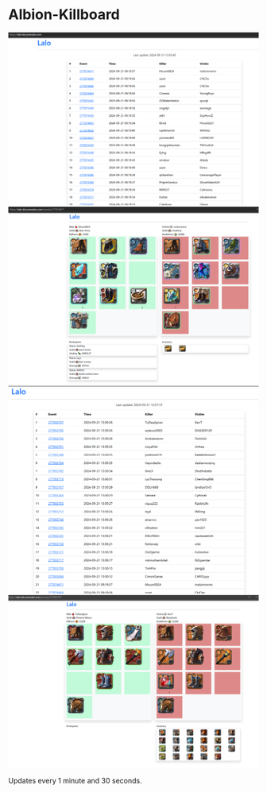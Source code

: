 # Albion-Killboard

![](images/one.png)
![](images/two.png)
![](images/three.png)
![](images/four.png)

Updates every 1 minute and 30 seconds.
